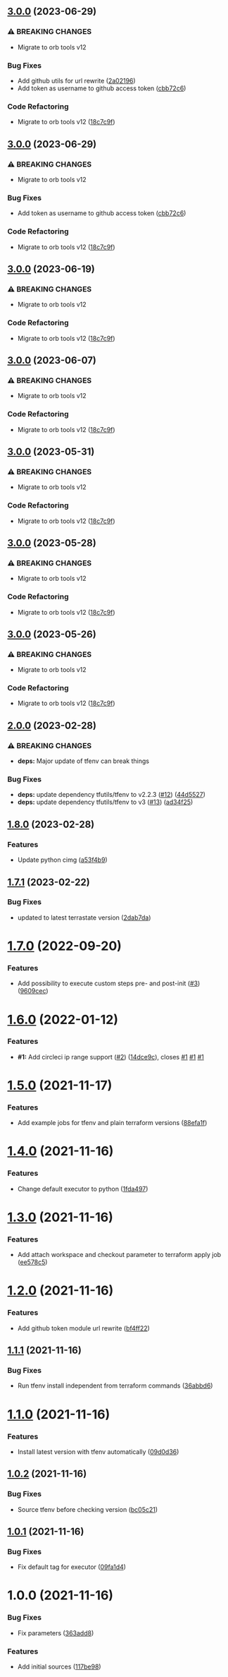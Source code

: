 ## [3.0.0](https://github.com/trustedshops-public/circleci-orb-terraform-utils/compare/2.0.0...3.0.0) (2023-06-29)


### ⚠ BREAKING CHANGES

* Migrate to orb tools v12

### Bug Fixes

* Add github utils for url rewrite ([2a02196](https://github.com/trustedshops-public/circleci-orb-terraform-utils/commit/2a02196029635b9b879aac044f61e414c5addef1))
* Add token as username to github access token ([cbb72c6](https://github.com/trustedshops-public/circleci-orb-terraform-utils/commit/cbb72c6af7bd8811cbfd97a31fb068e321daa603))


### Code Refactoring

* Migrate to orb tools v12 ([18c7c9f](https://github.com/trustedshops-public/circleci-orb-terraform-utils/commit/18c7c9f0a36e96c7499f88e9eec010af1762fef5))

## [3.0.0](https://github.com/trustedshops-public/circleci-orb-terraform-utils/compare/2.0.0...3.0.0) (2023-06-29)


### ⚠ BREAKING CHANGES

* Migrate to orb tools v12

### Bug Fixes

* Add token as username to github access token ([cbb72c6](https://github.com/trustedshops-public/circleci-orb-terraform-utils/commit/cbb72c6af7bd8811cbfd97a31fb068e321daa603))


### Code Refactoring

* Migrate to orb tools v12 ([18c7c9f](https://github.com/trustedshops-public/circleci-orb-terraform-utils/commit/18c7c9f0a36e96c7499f88e9eec010af1762fef5))

## [3.0.0](https://github.com/trustedshops-public/circleci-orb-terraform-utils/compare/2.0.0...3.0.0) (2023-06-19)


### ⚠ BREAKING CHANGES

* Migrate to orb tools v12

### Code Refactoring

* Migrate to orb tools v12 ([18c7c9f](https://github.com/trustedshops-public/circleci-orb-terraform-utils/commit/18c7c9f0a36e96c7499f88e9eec010af1762fef5))

## [3.0.0](https://github.com/trustedshops-public/circleci-orb-terraform-utils/compare/2.0.0...3.0.0) (2023-06-07)


### ⚠ BREAKING CHANGES

* Migrate to orb tools v12

### Code Refactoring

* Migrate to orb tools v12 ([18c7c9f](https://github.com/trustedshops-public/circleci-orb-terraform-utils/commit/18c7c9f0a36e96c7499f88e9eec010af1762fef5))

## [3.0.0](https://github.com/trustedshops-public/circleci-orb-terraform-utils/compare/2.0.0...3.0.0) (2023-05-31)


### ⚠ BREAKING CHANGES

* Migrate to orb tools v12

### Code Refactoring

* Migrate to orb tools v12 ([18c7c9f](https://github.com/trustedshops-public/circleci-orb-terraform-utils/commit/18c7c9f0a36e96c7499f88e9eec010af1762fef5))

## [3.0.0](https://github.com/trustedshops-public/circleci-orb-terraform-utils/compare/2.0.0...3.0.0) (2023-05-28)


### ⚠ BREAKING CHANGES

* Migrate to orb tools v12

### Code Refactoring

* Migrate to orb tools v12 ([18c7c9f](https://github.com/trustedshops-public/circleci-orb-terraform-utils/commit/18c7c9f0a36e96c7499f88e9eec010af1762fef5))

## [3.0.0](https://github.com/trustedshops-public/circleci-orb-terraform-utils/compare/2.0.0...3.0.0) (2023-05-26)


### ⚠ BREAKING CHANGES

* Migrate to orb tools v12

### Code Refactoring

* Migrate to orb tools v12 ([18c7c9f](https://github.com/trustedshops-public/circleci-orb-terraform-utils/commit/18c7c9f0a36e96c7499f88e9eec010af1762fef5))

## [2.0.0](https://github.com/trustedshops-public/circleci-orb-terraform-utils/compare/1.8.0...2.0.0) (2023-02-28)


### ⚠ BREAKING CHANGES

* **deps:** Major update of tfenv can break things

### Bug Fixes

* **deps:** update dependency tfutils/tfenv to v2.2.3 ([#12](https://github.com/trustedshops-public/circleci-orb-terraform-utils/issues/12)) ([44d5527](https://github.com/trustedshops-public/circleci-orb-terraform-utils/commit/44d5527e7780b6743354fc1ef23c5ea392e5b905))
* **deps:** update dependency tfutils/tfenv to v3 ([#13](https://github.com/trustedshops-public/circleci-orb-terraform-utils/issues/13)) ([ad34f25](https://github.com/trustedshops-public/circleci-orb-terraform-utils/commit/ad34f256f730947af2009c1d82ab42472be7828d))

## [1.8.0](https://github.com/trustedshops-public/circleci-orb-terraform-utils/compare/1.7.1...1.8.0) (2023-02-28)


### Features

* Update python cimg ([a53f4b9](https://github.com/trustedshops-public/circleci-orb-terraform-utils/commit/a53f4b952175078c3559bfdec98fb6d0b2f33bf9))

## [1.7.1](https://github.com/trustedshops-public/circleci-orb-terraform-utils/compare/1.7.0...1.7.1) (2023-02-22)


### Bug Fixes

* updated to latest terrastate version ([2dab7da](https://github.com/trustedshops-public/circleci-orb-terraform-utils/commit/2dab7da7297370e9cdb410642fa78b05f4703509))

# [1.7.0](https://github.com/trustedshops-public/circleci-orb-terraform-utils/compare/1.6.0...1.7.0) (2022-09-20)


### Features

* Add possibility to execute custom steps pre- and post-init ([#3](https://github.com/trustedshops-public/circleci-orb-terraform-utils/issues/3)) ([9609cec](https://github.com/trustedshops-public/circleci-orb-terraform-utils/commit/9609cecae2664a17e191a67f1db2d64026fe2da8))

# [1.6.0](https://github.com/trustedshops-public/circleci-orb-terraform-utils/compare/1.5.0...1.6.0) (2022-01-12)


### Features

* **#1:** Add circleci ip range support ([#2](https://github.com/trustedshops-public/circleci-orb-terraform-utils/issues/2)) ([14dce9c](https://github.com/trustedshops-public/circleci-orb-terraform-utils/commit/14dce9c17392c25a1b007fdf4b1735cd8928f141)), closes [#1](https://github.com/trustedshops-public/circleci-orb-terraform-utils/issues/1) [#1](https://github.com/trustedshops-public/circleci-orb-terraform-utils/issues/1) [#1](https://github.com/trustedshops-public/circleci-orb-terraform-utils/issues/1)

# [1.5.0](https://github.com/trustedshops-public/circleci-orb-terraform-utils/compare/1.4.0...1.5.0) (2021-11-17)


### Features

* Add example jobs for tfenv and plain terraform versions ([88efa1f](https://github.com/trustedshops-public/circleci-orb-terraform-utils/commit/88efa1fe25da2f4c5cda05812782d2438bac05ab))

# [1.4.0](https://github.com/trustedshops-public/circleci-orb-terraform-utils/compare/1.3.0...1.4.0) (2021-11-16)


### Features

* Change default executor to python ([1fda497](https://github.com/trustedshops-public/circleci-orb-terraform-utils/commit/1fda4974be4e0387ed8352676a9bb40c64f149c2))

# [1.3.0](https://github.com/trustedshops-public/circleci-orb-terraform-utils/compare/1.2.0...1.3.0) (2021-11-16)


### Features

* Add attach workspace and checkout parameter to terraform apply job ([ee578c5](https://github.com/trustedshops-public/circleci-orb-terraform-utils/commit/ee578c53f3e77c29f2f310e6ed042bcd2bf166e4))

# [1.2.0](https://github.com/trustedshops-public/circleci-orb-terraform-utils/compare/1.1.1...1.2.0) (2021-11-16)


### Features

* Add github token module url rewrite ([bf4ff22](https://github.com/trustedshops-public/circleci-orb-terraform-utils/commit/bf4ff2297748dd6ec8d22f09ad66aae4ad016327))

## [1.1.1](https://github.com/trustedshops-public/circleci-orb-terraform-utils/compare/1.1.0...1.1.1) (2021-11-16)


### Bug Fixes

* Run tfenv install independent from terraform commands ([36abbd6](https://github.com/trustedshops-public/circleci-orb-terraform-utils/commit/36abbd6b0b182309cf3532e5762b5366f638745a))

# [1.1.0](https://github.com/trustedshops-public/circleci-orb-terraform-utils/compare/1.0.2...1.1.0) (2021-11-16)


### Features

* Install latest version with tfenv automatically ([09d0d36](https://github.com/trustedshops-public/circleci-orb-terraform-utils/commit/09d0d369aa89cc0ce0abdaffeb9aaf9f41161a72))

## [1.0.2](https://github.com/trustedshops-public/circleci-orb-terraform-utils/compare/1.0.1...1.0.2) (2021-11-16)


### Bug Fixes

* Source tfenv before checking version ([bc05c21](https://github.com/trustedshops-public/circleci-orb-terraform-utils/commit/bc05c21e659bd434e4cfe7428cfa1a05e4fcddc1))

## [1.0.1](https://github.com/trustedshops-public/circleci-orb-terraform-utils/compare/1.0.0...1.0.1) (2021-11-16)


### Bug Fixes

* Fix default tag for executor ([09fa1d4](https://github.com/trustedshops-public/circleci-orb-terraform-utils/commit/09fa1d4b9f8f75941a376841918b539077828986))

# 1.0.0 (2021-11-16)


### Bug Fixes

* Fix parameters ([363add8](https://github.com/trustedshops-public/circleci-orb-terraform-utils/commit/363add8b37ca80abed6e7ca9da9e4fe3e88a495c))


### Features

* Add initial sources ([117be98](https://github.com/trustedshops-public/circleci-orb-terraform-utils/commit/117be98533efcd7d44dc3b385732f30fbd18f128))
